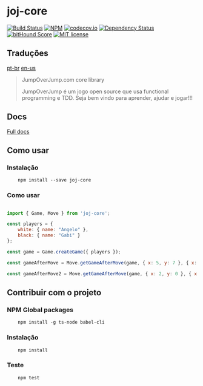 # joj-core

[![Build Status](https://travis-ci.org/angeloocana/joj-core.svg)](https://travis-ci.org/angeloocana/joj-core)
[![NPM](https://img.shields.io/npm/v/joj-core.svg)](https://www.npmjs.com/package/joj-core)
[![codecov.io](http://codecov.io/github/angeloocana/joj-core/coverage.svg)](http://codecov.io/github/angeloocana/joj-core)
[![Dependency Status](https://gemnasium.com/angeloocana/joj-core.svg)](https://gemnasium.com/angeloocana/joj-core)
[![bitHound Score](https://www.bithound.io/github/gotwarlost/istanbul/badges/score.svg)](https://www.bithound.io/github/angeloocana/joj-core)
[![MIT license](http://img.shields.io/badge/license-MIT-brightgreen.svg)](http://opensource.org/licenses/MIT)

## Traduções
[pt-br](https://github.com/angeloocana/joj-core/blob/master/README.pt-br.md)
[en-us](https://github.com/angeloocana/joj-core/blob/master/README.md)

> JumpOverJump.com core library
> 
> JumpOverJump é um jogo open source que usa functional programming e TDD.
> Seja bem vindo para aprender, ajudar e jogar!!!

## Docs
[Full docs](https://angeloocana.github.io/joj-core/)

## Como usar

### Instalação
```
    npm install --save joj-core
```

### Como usar
```js

import { Game, Move } from 'joj-core';

const players = {
    white: { name: "Angelo" },
    black: { name: "Gabi" }
};

const game = Game.createGame({ players });

const gameAfterMove = Move.getGameAfterMove(game, { x: 5, y: 7 }, { x: 5, y: 6 });

const gameAfterMove2 = Move.getGameAfterMove(game, { x: 2, y: 0 }, { x: 2, y: 1 });

```


## Contribuir com o projeto

### NPM Global packages
```
    npm install -g ts-node babel-cli
```

### Instalação
```
    npm install   
```

### Teste
```
    npm test
```
